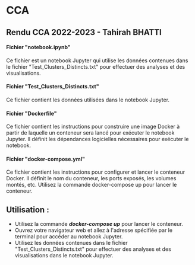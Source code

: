 # CCA
## Rendu CCA 2022-2023 - Tahirah BHATTI

#### Fichier "notebook.ipynb"
Ce fichier est un notebook Jupyter qui utilise les données contenues dans le fichier "Test_Clusters_Distincts.txt" pour effectuer des analyses et des visualisations.

#### Fichier "Test_Clusters_Distincts.txt"
Ce fichier contient les données utilisées dans le notebook Jupyter. 

#### Fichier "Dockerfile"
Ce fichier contient les instructions pour construire une image Docker à partir de laquelle un conteneur sera lancé pour exécuter le notebook Jupyter. Il définit les dépendances logicielles nécessaires pour exécuter le notebook.

#### Fichier "docker-compose.yml"
Ce fichier contient les instructions pour configurer et lancer le conteneur Docker. Il définit le nom du conteneur, les ports exposés, les volumes montés, etc. 
Utilisez la commande docker-compose up pour lancer le conteneur.

## Utilisation :

- Utilisez la commande ***docker-compose up*** pour lancer le conteneur.
- Ouvrez votre navigateur web et allez à l'adresse spécifiée par le terminal pour accéder au notebook Jupyter.
- Utilisez les données contenues dans le fichier "Test_Clusters_Distincts.txt" pour effectuer des analyses et des visualisations dans le notebook Jupyter.




